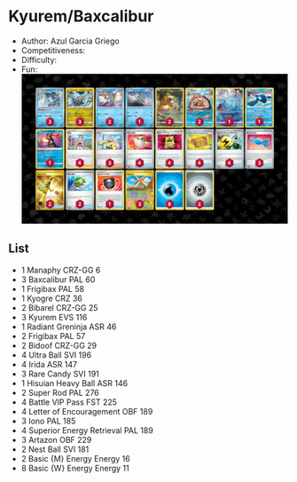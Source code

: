 # Kyurem/Baxcalibur

- Author: Azul Garcia Griego
- Competitiveness: 
- Difficulty: 
- Fun: 
![decklist](../../!Images/Standard/7BST-MEW/Kyurem-Baxcalibur.png)

## List
* 1 Manaphy CRZ-GG 6
* 3 Baxcalibur PAL 60
* 1 Frigibax PAL 58
* 1 Kyogre CRZ 36
* 2 Bibarel CRZ-GG 25
* 3 Kyurem EVS 116
* 1 Radiant Greninja ASR 46
* 2 Frigibax PAL 57
* 2 Bidoof CRZ-GG 29
* 4 Ultra Ball SVI 196
* 4 Irida ASR 147
* 3 Rare Candy SVI 191
* 1 Hisuian Heavy Ball ASR 146
* 2 Super Rod PAL 276
* 4 Battle VIP Pass FST 225
* 4 Letter of Encouragement OBF 189
* 3 Iono PAL 185
* 4 Superior Energy Retrieval PAL 189
* 3 Artazon OBF 229
* 2 Nest Ball SVI 181
* 2 Basic {M} Energy Energy 16
* 8 Basic {W} Energy Energy 11
